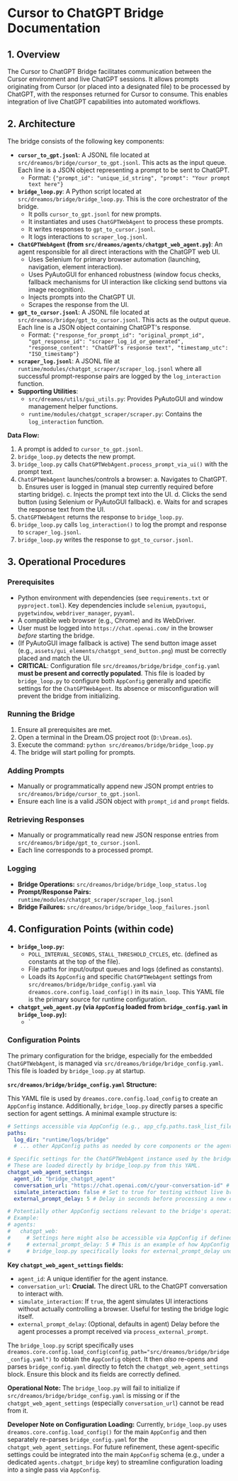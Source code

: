 # Cursor to ChatGPT Bridge Documentation

## 1. Overview

The Cursor to ChatGPT Bridge facilitates communication between the Cursor environment and live ChatGPT sessions. It allows prompts originating from Cursor (or placed into a designated file) to be processed by ChatGPT, with the responses returned for Cursor to consume. This enables integration of live ChatGPT capabilities into automated workflows.

## 2. Architecture

The bridge consists of the following key components:

*   **`cursor_to_gpt.jsonl`**: A JSONL file located at `src/dreamos/bridge/cursor_to_gpt.jsonl`. This acts as the input queue. Each line is a JSON object representing a prompt to be sent to ChatGPT.
    *   Format: `{"prompt_id": "unique_id_string", "prompt": "Your prompt text here"}`
*   **`bridge_loop.py`**: A Python script located at `src/dreamos/bridge/bridge_loop.py`. This is the core orchestrator of the bridge.
    *   It polls `cursor_to_gpt.jsonl` for new prompts.
    *   It instantiates and uses `ChatGPTWebAgent` to process these prompts.
    *   It writes responses to `gpt_to_cursor.jsonl`.
    *   It logs interactions to `scraper_log.jsonl`.
*   **`ChatGPTWebAgent` (from `src/dreamos/agents/chatgpt_web_agent.py`)**: An agent responsible for all direct interactions with the ChatGPT web UI.
    *   Uses Selenium for primary browser automation (launching, navigation, element interaction).
    *   Uses PyAutoGUI for enhanced robustness (window focus checks, fallback mechanisms for UI interaction like clicking send buttons via image recognition).
    *   Injects prompts into the ChatGPT UI.
    *   Scrapes the response from the UI.
*   **`gpt_to_cursor.jsonl`**: A JSONL file located at `src/dreamos/bridge/gpt_to_cursor.jsonl`. This acts as the output queue. Each line is a JSON object containing ChatGPT's response.
    *   Format: `{"response_for_prompt_id": "original_prompt_id", "gpt_response_id": "scraper_log_id_or_generated", "response_content": "ChatGPT's response text", "timestamp_utc": "ISO_timestamp"}`
*   **`scraper_log.jsonl`**: A JSONL file at `runtime/modules/chatgpt_scraper/scraper_log.jsonl` where all successful prompt-response pairs are logged by the `log_interaction` function.
*   **Supporting Utilities**:
    *   `src/dreamos/utils/gui_utils.py`: Provides PyAutoGUI and window management helper functions.
    *   `runtime/modules/chatgpt_scraper/scraper.py`: Contains the `log_interaction` function.

**Data Flow:**
1.  A prompt is added to `cursor_to_gpt.jsonl`.
2.  `bridge_loop.py` detects the new prompt.
3.  `bridge_loop.py` calls `ChatGPTWebAgent.process_prompt_via_ui()` with the prompt text.
4.  `ChatGPTWebAgent` launches/controls a browser:
    a. Navigates to ChatGPT.
    b. Ensures user is logged in (manual step currently required before starting bridge).
    c. Injects the prompt text into the UI.
    d. Clicks the send button (using Selenium or PyAutoGUI fallback).
    e. Waits for and scrapes the response text from the UI.
5.  `ChatGPTWebAgent` returns the response to `bridge_loop.py`.
6.  `bridge_loop.py` calls `log_interaction()` to log the prompt and response to `scraper_log.jsonl`.
7.  `bridge_loop.py` writes the response to `gpt_to_cursor.jsonl`.

## 3. Operational Procedures

### Prerequisites
*   Python environment with dependencies (see `requirements.txt` or `pyproject.toml`). Key dependencies include `selenium`, `pyautogui`, `pygetwindow`, `webdriver_manager`, `pyyaml`.
*   A compatible web browser (e.g., Chrome) and its WebDriver.
*   User must be logged into `https://chat.openai.com/` in the browser *before* starting the bridge.
*   (If PyAutoGUI image fallback is active) The send button image asset (e.g., `assets/gui_elements/chatgpt_send_button.png`) must be correctly placed and match the UI.
*   **CRITICAL**: Configuration file `src/dreamos/bridge/bridge_config.yaml` **must be present and correctly populated**. This file is loaded by `bridge_loop.py` to configure both `AppConfig` generally and specific settings for the `ChatGPTWebAgent`. Its absence or misconfiguration will prevent the bridge from initializing.

### Running the Bridge
1.  Ensure all prerequisites are met.
2.  Open a terminal in the Dream.OS project root (`D:\Dream.os`).
3.  Execute the command: `python src/dreamos/bridge/bridge_loop.py`
4.  The bridge will start polling for prompts.

### Adding Prompts
*   Manually or programmatically append new JSON prompt entries to `src/dreamos/bridge/cursor_to_gpt.jsonl`.
*   Ensure each line is a valid JSON object with `prompt_id` and `prompt` fields.

### Retrieving Responses
*   Manually or programmatically read new JSON response entries from `src/dreamos/bridge/gpt_to_cursor.jsonl`.
*   Each line corresponds to a processed prompt.

### Logging
*   **Bridge Operations:** `src/dreamos/bridge/bridge_loop_status.log`
*   **Prompt/Response Pairs:** `runtime/modules/chatgpt_scraper/scraper_log.jsonl`
*   **Bridge Failures:** `src/dreamos/bridge/bridge_loop_failures.jsonl`

## 4. Configuration Points (within code)

*   **`bridge_loop.py`:**
    *   `POLL_INTERVAL_SECONDS`, `STALL_THRESHOLD_CYCLES`, etc. (defined as constants at the top of the file).
    *   File paths for input/output queues and logs (defined as constants).
    *   Loads its `AppConfig` and specific `ChatGPTWebAgent` settings from `src/dreamos/bridge/bridge_config.yaml` via `dreamos.core.config.load_config()` in its `main_loop`. This YAML file is the primary source for runtime configuration.
*   **`chatgpt_web_agent.py` (via `AppConfig` loaded from `bridge_config.yaml` in `bridge_loop.py`):**
    *   `

### Configuration Points

The primary configuration for the bridge, especially for the embedded `ChatGPTWebAgent`, is managed via `src/dreamos/bridge/bridge_config.yaml`. This file is loaded by `bridge_loop.py` at startup.

**`src/dreamos/bridge/bridge_config.yaml` Structure:**

This YAML file is used by `dreamos.core.config.load_config` to create an `AppConfig` instance. Additionally, `bridge_loop.py` directly parses a specific section for agent settings. A minimal example structure is:

```yaml
# Settings accessible via AppConfig (e.g., app_cfg.paths.task_list_file_for_bridge)
paths:
  log_dir: "runtime/logs/bridge"
  # ... other AppConfig paths as needed by core components or the agent

# Specific settings for the ChatGPTWebAgent instance used by the bridge
# These are loaded directly by bridge_loop.py from this YAML.
chatgpt_web_agent_settings:
  agent_id: "bridge_chatgpt_agent"
  conversation_url: "https://chat.openai.com/c/your-conversation-id" # MANDATORY: Update this
  simulate_interaction: false # Set to true for testing without live browser actions
  external_prompt_delay: 5 # Delay in seconds before processing a new external prompt

# Potentially other AppConfig sections relevant to the bridge's operation
# Example:
# agents:
#   chatgpt_web:
#     # Settings here might also be accessible via AppConfig if defined in its schema
#     # external_prompt_delay: 5 # This is an example of how AppConfig might structure it.
#     # bridge_loop.py specifically looks for external_prompt_delay under chatgpt_web_agent_settings.
```

**Key `chatgpt_web_agent_settings` fields:**
*   `agent_id`: A unique identifier for the agent instance.
*   `conversation_url`: **Crucial.** The direct URL to the ChatGPT conversation to interact with.
*   `simulate_interaction`: If `true`, the agent simulates UI interactions without actually controlling a browser. Useful for testing the bridge logic itself.
*   `external_prompt_delay`: (Optional, defaults in agent) Delay before the agent processes a prompt received via `process_external_prompt`.

The `bridge_loop.py` script specifically uses `dreamos.core.config.load_config(config_path="src/dreamos/bridge/bridge_config.yaml")` to obtain the `AppConfig` object. It then *also* re-opens and parses `bridge_config.yaml` directly to fetch the `chatgpt_web_agent_settings` block. Ensure this block and its fields are correctly defined.

**Operational Note:** The `bridge_loop.py` will fail to initialize if `src/dreamos/bridge/bridge_config.yaml` is missing or if the `chatgpt_web_agent_settings` (especially `conversation_url`) cannot be read from it.

**Developer Note on Configuration Loading:**
Currently, `bridge_loop.py` uses `dreamos.core.config.load_config()` for the main `AppConfig` and then separately re-parses `bridge_config.yaml` for the `chatgpt_web_agent_settings`. For future refinement, these agent-specific settings could be integrated into the main `AppConfig` schema (e.g., under a dedicated `agents.chatgpt_bridge` key) to streamline configuration loading into a single pass via `AppConfig`.